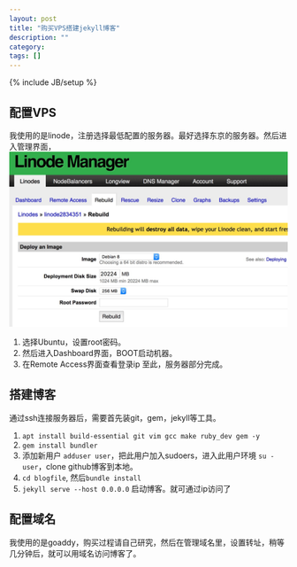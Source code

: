 ```yaml
---
layout: post
title: "购买VPS搭建jekyll博客"
description: ""
category: 
tags: []
---
```

{% include JB/setup %}

## 配置VPS
我使用的是linode，注册选择最低配置的服务器。最好选择东京的服务器。然后进入管理界面，
![](https://github.com/dybwall1234/files/raw/master/linode.png)
1. 选择Ubuntu，设置root密码。
2. 然后进入Dashboard界面，BOOT启动机器。
3. 在Remote Access界面查看登录ip
至此，服务器部分完成。
## 搭建博客
通过ssh连接服务器后，需要首先装git，gem，jekyll等工具。
1. `apt install build-essential git vim gcc make ruby_dev gem -y`
2. `gem install bundler`
3. 添加新用户 `adduser user`，把此用户加入sudoers，进入此用户环境 `su - user`，clone github博客到本地。
5. `cd blogfile`, 然后`bundle install`
6. `jekyll serve --host 0.0.0.0` 启动博客。就可通过ip访问了
## 配置域名
我使用的是goaddy，购买过程请自己研究，然后在管理域名里，设置转址，稍等几分钟后，就可以用域名访问博客了。



